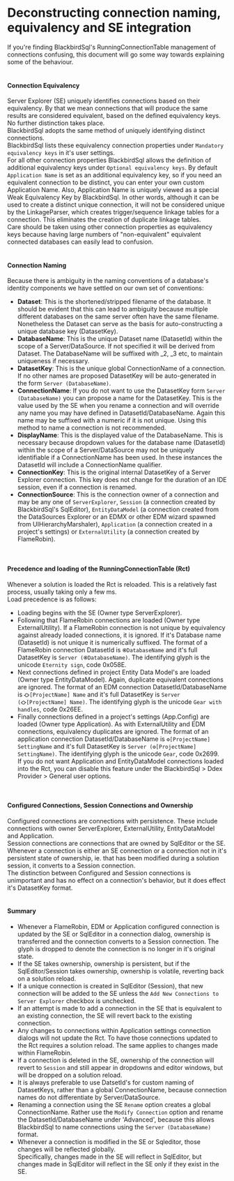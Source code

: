 # Deconstructing connection naming, equivalency and SE integration

If you're finding BlackbirdSql's RunningConnectionTable management of connections confusing, this document will go some way towards explaining some of the behaviour.
</br></br>

#### Connection Equivalency
Server Explorer (SE) uniquely identifies connections based on their equivalency. By that we mean connections that will produce the same results are considered equivalent, based on the defined equivalency keys. No further distinction takes place.</br>
BlackbirdSql adopts the same method of uniquely identifying distinct connections.</br>
BlackbirdSql lists these equivalency connection properties under `Mandatory equivalency keys` in it's user settings.</br>
For all other connection properties BlackbirdSql allows the definition of additional equivalency keys under `Optional equivalency keys`. By default `Application Name` is set as an additional equivalency key, so if you need an equivalent connection to be distinct, you can enter your own custom Application Name. Also, Application Name is uniquely viewed as a special Weak Equivalency Key by BlackbirdSql. In other words, although it can be used to create a distinct unique connection, it will not be considered unique by the LinkageParser, which creates trigger/sequence linkage tables for a connection. This eliminates the creation of duplicate linkage tables.</br>
Care should be taken using other connection properties as equivalency keys because having large numbers of "non-equivalent" equivalent connected databases can easily lead to confusion.</br>
</br>

#### Connection Naming
Because there is ambiguity in the naming conventions of a database's identity components we have settled on our own set of conventions:
* __Dataset__: This is the shortened/stripped filename of the database. It should be evident that this can lead to ambiguity because multiple different databases on the same server often have the same filename. Nonetheless the Dataset can serve as the basis for auto-constructing a unique database key (DatasetKey).
* __DatabaseName__: This is the unique Dataset name (DatasetId) within the scope of a Server/DataSource. If not specified it will be derived from Dataset. The DatabaseName will be suffixed with _2, _3 etc, to maintain uniqueness if necessary.
* __DatasetKey__: This is the unique global ConnectionName of a connection. If no other names are proposed DatasetKey will be auto-generated in the form `Server (DatabaseName)`.
* __ConnectionName__: If you do not want to use the DatasetKey form `Server (DatabaseName)` you can propose a name for the DatasetKey. This is the value used by the SE when you rename a connection and will override any name you may have defined in DatasetId/DatabaseName. Again this name may be suffixed with a numeric if it is not unique. Using this method to name a connection is not recommended.
* __DisplayName__: This is the displayed value of the DatabaseName. This is necessary because dropdown values for the database name (DatasetId) within the scope of a Server/DataSource may not be uniquely identifiable if a ConnectionName has been used. In these instances the DatasetId will include a ConnectionName qualifier.
* __ConnectionKey__: This is the original internal DatasetKey of a Server Explorer connection. This key does not change for the duration of an IDE session, even if a connection is renamed.
* __ConnectionSource__: This is the connection owner of a connection and may be any one of `ServerExplorer`, `Session` (a connection created by BlackbirdSql's SqlEditor), `EntityDataModel` (a connection created from the DataSources Explorer or an EDMX or other EDM wizard spawned from UIHierarchyMarshaler), `Application` (a connection created in a project's settings) or `ExternalUtility` (a connection created by FlameRobin).
</br>

#### Precedence and loading of the RunningConnectionTable (Rct)
Whenever a solution is loaded the Rct is reloaded. This is a relatively fast process, usually taking only a few ms.</br>
Load precedence is as follows:
* Loading begins with the SE (Owner type ServerExplorer).
* Following that FlameRobin connections are loaded (Owner type ExternalUtility). If a FlameRobin connection is not unique by equivalency against already loaded connections, it is ignored. If it's Database name (DatasetId) is not unique it is numerically suffixed. The format of a FlameRobin connection DatasetId is `֎DatabaseName` and it's full DatasetKey is `Server (֎DatabaseName)`. The identifying glyph is the unicode `Eternity sign`, code 0x058E.
* Next connections defined in project Entity Data Model's are loaded (Owner type EntityDataModel). Again, duplicate equivalent connections are ignored. The format of an EDM connection DatasetId/DatabaseName is `⛮[ProjectName] Name` and it's full DatasetKey is `Server (⛮[ProjectName] Name)`. The identifying glyph is the unicode `Gear with handles`, code 0x26EE.
* Finally connections defined in a project's settings (App.Config) are loaded (Owner type Application). As with ExternalUtility and EDM connections, equivalency duplicates are ignored. The format of an application connection DatasetId/DatabaseName is `⚙[ProjectName] SettingName` and it's full DatasetKey is `Server (⚙[ProjectName] SettingName)`. The identifying glyph is the unicode `Gear`, code 0x2699.</br>
If you do not want Application and EntityDataModel connections loaded into the Rct, you can disable this feature under the BlackbirdSql > Ddex Provider > General user options.
</br>

#### Configured Connections, Session Connections and Ownership
Configured connections are connections with persistence. These include connections with owner ServerExplorer, ExternalUtility, EntityDataModel and Application.</br>
Session connections are connections that are owned by SqlEditor or the SE. Whenever a connection is either an SE connection or a connection not in it's persistent state of ownership, ie. that has been modified during a solution session, it converts to a Session connection.</br>
The distinction between Configured and Session connections is unimportant and has no effect on a connection's behavior, but it does effect it's DatasetKey format.
</br></br>

#### Summary
* Whenever a FlameRobin, EDM or Application configured connection is updated by the SE or SqlEditor in a connection dialog, ownership is transferred and the connection converts to a Session connection. The glyph is dropped to denote the connection is no longer in it's original state.
* If the SE takes ownership, ownership is persistent, but if the SqlEditor/Session takes ownership, ownership is volatile, reverting back on a solution reload.
* If a unique connection is created in SqlEditor (Session), that new connection will be added to the SE unless the `Add New Connections to Server Explorer` checkbox is unchecked.
* If an attempt is made to add a connection in the SE that is equivalent to an existing connection, the SE will revert back to the existing connection.
* Any changes to connections within Application settings connection dialogs will not update the Rct. To have those connections updated to the Rct requires a solution reload. The same applies to changes made within FlameRobin.
* If a connection is deleted in the SE, ownership of the connection will revert to `Session` and still appear in dropdowns and editor windows, but will be dropped on a solution reload.
* It is always preferable to use DatsetId's for custom naming of DatasetKeys, rather than a global ConnectionName, because connection names do not differentiate by Server/DataSource.
* Renaming a connection using the SE `Rename` option creates a global ConnectionName. Rather use the `Modify Connection` option and rename the DatasetId/DatabaseName under 'Advanced', because this allows BlackbirdSql to name connections using the `Server (DatabaseName)` format.
* Whenever a connection is modified in the SE or Sqleditor, those changes will be reflected globally.</br>
Specifically, changes made in the SE will reflect in SqlEditor, but changes made in SqlEditor will reflect in the SE only if they exist in the SE.
